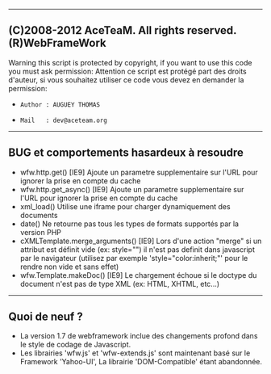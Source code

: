 ﻿---------------------------------------------------------------------------------------------------------------------------------------
 (C)2008-2012 AceTeaM. All rights reserved. (R)WebFrameWork 
---------------------------------------------------------------------------------------------------------------------------------------
Warning this script is protected by copyright, if you want to use this code you must ask permission:
Attention ce script est protégé part des droits d'auteur, si vous souhaitez utiliser ce code vous devez en demander la permission:
-     Author : AUGUEY THOMAS
-     Mail   : dev@aceteam.org

---------------------------------------------------------------------------------------------------------------------------------------
 BUG et comportements hasardeux à resoudre
---------------------------------------------------------------------------------------------------------------------------------------
- wfw.http.get()                   [IE9] Ajoute un parametre supplementaire sur l'URL pour ignorer la prise en compte du cache
- wfw.http.get_async()             [IE9] Ajoute un parametre supplementaire sur l'URL pour ignorer la prise en compte du cache
- xml_load()                       Utilise une iframe pour charger dynamiquement des documents
- date()                           Ne retourne pas tous les types de formats supportés par la version PHP
- cXMLTemplate.merge_arguments()   [IE9] Lors d'une action "merge" si un attribut est définit vide (ex: style="") il n'est pas definit dans javascript par le navigateur (utilisez par exemple 'style="color:inherit;"' pour le rendre non vide et sans effet)
- wfw.Template.makeDoc()           [IE9] Le chargement échoue si le doctype du document n'est pas de type XML (ex: HTML, XHTML, etc...)

---------------------------------------------------------------------------------------------------------------------------------------
 Quoi de neuf ?
---------------------------------------------------------------------------------------------------------------------------------------
- La version 1.7 de webframework inclue des changements profond dans le style de codage de Javascript.
- Les librairies 'wfw.js' et 'wfw-extends.js' sont maintenant basé sur le Framework 'Yahoo-UI', La librairie 'DOM-Compatible' étant abandonnée.
